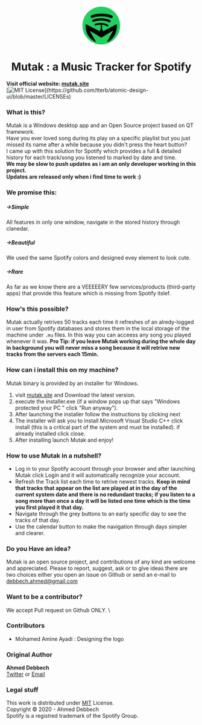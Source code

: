 <p align="center"> <img src="mutak/resources/spotifyico.png" width="100"> </p>

<h1 align="center">Mutak : a Music Tracker for Spotify</h1>

**Visit official website: [mutak.site](https://bit.ly/2WUHah8)** \
[![MIT License](https://img.shields.io/apm/l/atomic-design-ui.svg?)](https://github.com/tterb/atomic-design-ui/blob/master/LICENSEs)
### What is this?
Mutak is a Windows desktop app and an Open Source project based on QT framework. \
Have you ever loved song during its play on a specific playlist but you just missed its name after a while because you didn't press the heart button? \
I came up with this solution for Spotify which provides a full & detailed history for each track/song
you listened to marked by date and time. \
**We may be slow to push updates as i am an only developer working in this project.** \
**Updates are released only when i find time to work :)**
### We promise this: 
##### ->Simple
All features in only one window, navigate in the stored history through clanedar.
##### ->Beautiful
We used the same Spotify colors and designed evey element to look cute.
##### ->Rare
As far as we know there are a VEEEEERY few services/products (third-party apps) that provide this feature which is missing from Spotify itslef.
### How's this possible?
Mutak actually retrives 50 tracks each time it refreshes of an alredy-logged in user from Spotify databases and stores them in the local storage of the machine under `.mu` files. In this way you can acceess any song you played whenever it was. 
**Pro Tip: if you leave Mutak working during the whole day in background you will never miss a song because it will retrive new tracks from the servers each 15min.**
### How can i install this on my machine?
Mutak binary is provided by an installer for Windows.
1) visit [mutak.site](https://bit.ly/2WUHah8) and Download the latest version.
2) execute the installer.exe (if a window pops up that says "Windows protected your PC " click "Run anyway").
3) After launching the installer follow the instructions by clicking next
4) The installer will ask you to install Microsoft Visual Studio C++ click install (this is a critical part of the system and must be installed). if already installed click close.
5) After installing launch Mutak and enjoy!
### How to use Mutak in a nutshell?
* Log in to your Spotify account through your browser and after launching Mutak click Login and it will automatically recognize your account.
* Refresh the Track list each time to retrive newest tracks.
**Keep in mind that tracks that appear on the list are played at in the day of the current system date and there is no redundant tracks; if you listen to a song more than once a day it will be listed one time which is the time you first played it that day.**
* Navigate through the grey buttons to an early specific day to see the tracks of that day.
* Use the calendar button to make the navigation through days simpler and clearer.
### Do you Have an idea?
Mutak is an open source project, and contributions of any kind are welcome and appreciated.
Please to report, suggest, ask or to give ideas there are two choices either you open an issue on Github or send an e-mail to debbech.ahmed@gmail.com
### Want to be a contributor?
We accept Pull request on Github ONLY. \
### Contributors
* Mohamed Amine Ayadi : Designing the logo
### Original Author
**Ahmed Debbech** \
[Twitter](https://www.twitter.com/AhmedDebb) or [Email](debbech.ahmed@gmail.com)
### Legal stuff
This work is distributed under [MIT](https://opensource.org/licenses/MIT) License. \
Copyright © 2020 - Ahmed Debbech \
Spotify is a registred trademark of the Spotify Group.
